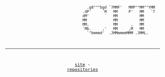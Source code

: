 <div align="center">
<pre>                                                                                                                 
                                  
                                        .g8"""bgd `7MMF'   MMP""MM""YMM 
                                      .dP'     `M   MM     P'   MM   `7 
                                      dM'       `   MM          MM      
                                      MM            MM          MM      
                                      MM.           MM      ,   MM      
                                      `Mb.     ,'   MM     ,M   MM      
                                        `"bmmmd'  .JMMmmmmMMM .JMML.    
                                  
--------------------------------------------------------------------

<a href="https://clt.lol">site</a> - <a href="https://github.com/bidded/repositories">repositories</a>
</pre>
</div>
